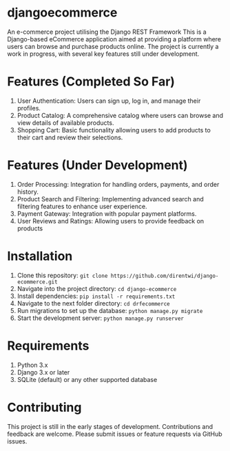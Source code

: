 # djangoecommerce
 An e-commerce project utilising the Django REST Framework
This is a Django-based eCommerce application aimed at providing a platform where users can browse and purchase products online. The project is currently a work in progress, with several key features still under development.

# Features (Completed So Far)
1. User Authentication: Users can sign up, log in, and manage their profiles.
2. Product Catalog: A comprehensive catalog where users can browse and view details of available products.
3. Shopping Cart: Basic functionality allowing users to add products to their cart and review their selections.

# Features (Under Development)
1. Order Processing: Integration for handling orders, payments, and order history.
2. Product Search and Filtering: Implementing advanced search and filtering features to enhance user experience.
3. Payment Gateway: Integration with popular payment platforms.
4. User Reviews and Ratings: Allowing users to provide feedback on products

# Installation
1. Clone this repository:
```git clone https://github.com/direntwi/django-ecommerce.git ```
2. Navigate into the project directory:
```cd django-ecommerce ```
4. Install dependencies:
``` pip install -r requirements.txt ```
5. Navigate to the next folder directory:
``` cd drfecommerce ```
7. Run migrations to set up the database:
```python manage.py migrate ```
8. Start the development server:
``` python manage.py runserver ```


# Requirements
1. Python 3.x
2. Django 3.x or later
3. SQLite (default) or any other supported database

# Contributing
This project is still in the early stages of development. Contributions and feedback are welcome. Please submit issues or feature requests via GitHub issues.
